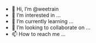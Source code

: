 - 👋 Hi, I’m @weetrain
- 👀 I’m interested in ...
- 🌱 I’m currently learning ...
- 💞️ I’m looking to collaborate on ...
- 📫 How to reach me ...

<!---
weetrain/weetrain is a ✨ special ✨ repository because its `README.md` (this file) appears on your GitHub profile.
You can click the Preview link to take a look at your changes.
--->
